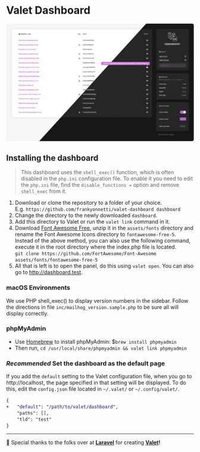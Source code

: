 # Valet Dashboard

![screenshot](assets/img/screenshot-05.png)

## Installing the dashboard

> This dashboard uses the `shell_exec()` function, which is often disabled in the `php.ini` configuration file. To enable it you need to edit the `php.ini` file, find the `disable_functions =` option and remove `shell_exec` from it.

1. Download or clone the repository to a folder of your choice.  
E.g. `https://github.com/frankyonnetti/valet-dashboard dashboard`
2. Change the directory to the newly downloaded `dashboard`.
3. Add this directory to Valet or run the `valet link` command in it.
4. Download [Font Awesome Free](https://fontawesome.com/how-to-use/on-the-web/setup/hosting-font-awesome-yourself), unzip it in the `assets/fonts` directory and rename the Font Awesome Icons directory to `fontawesome-free-5`.
Instead of the above method, you can also use the following command, execute it in the root directory where the index.php file is located.  
`git clone https://github.com/FortAwesome/Font-Awesome assets/fonts/fontawesome-free-5`
5. All that is left is to open the panel, do this using `valet open`. You can also go to http://dashboard.test.


### macOS Environments

We use PHP shell_exec() to display version numbers in the sidebar. Follow the directions in file `inc/mailhog_version.sample.php` to be sure all will display correctly.


### phpMyAdmin

- Use [Homebrew](https://brew.sh/) to install phpMyAdmin: $`brew install phpmyadmin`
- Then run, `cd /usr/local/share/phpmyadmin && valet link phpmyadmin`


### *Recommended* Set the dashboard as the default page
If you add the `default` setting to the Valet configuration file, when you go to http://localhost, the page specified in that setting will be displayed. To do this, edit the `config.json` file located in `~/.valet/` or `~/.config/valet/`.
```diff
{
+   "default": "/path/to/valet/dashboard",
    "paths": [],
    "tld": "test"
}
```

---

🎉 Special thanks to the folks over at **[Laravel](https://laravel.com/)** for creating **[Valet](https://laravel.com/docs/valet)!**
